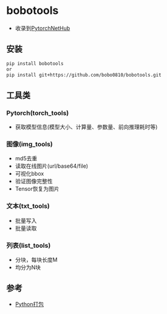 # bobotools

- 收录到[PytorchNetHub](https://github.com/bobo0810/PytorchNetHub)

## 安装

```bash
pip install bobotools
or
pip install git+https://github.com/bobo0810/bobotools.git
```

## 工具类

### Pytorch(torch_tools)
- 获取模型信息(模型大小、计算量、参数量、前向推理耗时等)

### 图像(img_tools)
- md5去重
- 读取在线图片(url/base64/file)
- 可视化bbox
- 验证图像完整性
- Tensor恢复为图片
### 文本(txt_tools)
- 批量写入
- 批量读取

### 列表(list_tools)
- 分块，每块长度M
- 均分为N块

## 参考

- [Python打包](https://www.jianshu.com/p/9a5e7c935273)


